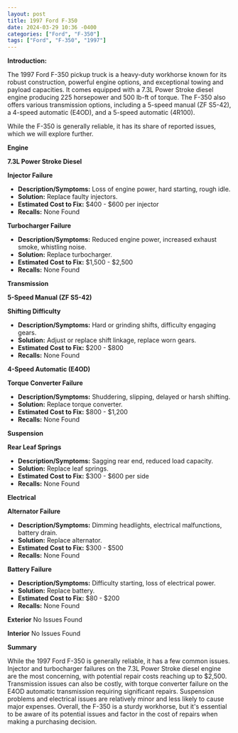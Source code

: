 ```yaml
---
layout: post
title: 1997 Ford F-350
date: 2024-03-29 10:36 -0400
categories: ["Ford", "F-350"]
tags: ["Ford", "F-350", "1997"]
---
```

**Introduction:**

The 1997 Ford F-350 pickup truck is a heavy-duty workhorse known for its robust construction, powerful engine options, and exceptional towing and payload capacities. It comes equipped with a 7.3L Power Stroke diesel engine producing 225 horsepower and 500 lb-ft of torque. The F-350 also offers various transmission options, including a 5-speed manual (ZF S5-42), a 4-speed automatic (E4OD), and a 5-speed automatic (4R100).

While the F-350 is generally reliable, it has its share of reported issues, which we will explore further.

**Engine**

**7.3L Power Stroke Diesel**

**Injector Failure**
* **Description/Symptoms:** Loss of engine power, hard starting, rough idle.
* **Solution:** Replace faulty injectors.
* **Estimated Cost to Fix:** $400 - $600 per injector
* **Recalls:** None Found

**Turbocharger Failure**
* **Description/Symptoms:** Reduced engine power, increased exhaust smoke, whistling noise.
* **Solution:** Replace turbocharger.
* **Estimated Cost to Fix:** $1,500 - $2,500
* **Recalls:** None Found

**Transmission**

**5-Speed Manual (ZF S5-42)**

**Shifting Difficulty**
* **Description/Symptoms:** Hard or grinding shifts, difficulty engaging gears.
* **Solution:** Adjust or replace shift linkage, replace worn gears.
* **Estimated Cost to Fix:** $200 - $800
* **Recalls:** None Found

**4-Speed Automatic (E4OD)**

**Torque Converter Failure**
* **Description/Symptoms:** Shuddering, slipping, delayed or harsh shifting.
* **Solution:** Replace torque converter.
* **Estimated Cost to Fix:** $800 - $1,200
* **Recalls:** None Found

**Suspension**

**Rear Leaf Springs**
* **Description/Symptoms:** Sagging rear end, reduced load capacity.
* **Solution:** Replace leaf springs.
* **Estimated Cost to Fix:** $300 - $600 per side
* **Recalls:** None Found

**Electrical**

**Alternator Failure**
* **Description/Symptoms:** Dimming headlights, electrical malfunctions, battery drain.
* **Solution:** Replace alternator.
* **Estimated Cost to Fix:** $300 - $500
* **Recalls:** None Found

**Battery Failure**
* **Description/Symptoms:** Difficulty starting, loss of electrical power.
* **Solution:** Replace battery.
* **Estimated Cost to Fix:** $80 - $200
* **Recalls:** None Found

**Exterior**
No Issues Found

**Interior**
No Issues Found

**Summary**

While the 1997 Ford F-350 is generally reliable, it has a few common issues. Injector and turbocharger failures on the 7.3L Power Stroke diesel engine are the most concerning, with potential repair costs reaching up to $2,500. Transmission issues can also be costly, with torque converter failure on the E4OD automatic transmission requiring significant repairs. Suspension problems and electrical issues are relatively minor and less likely to cause major expenses. Overall, the F-350 is a sturdy workhorse, but it's essential to be aware of its potential issues and factor in the cost of repairs when making a purchasing decision.
